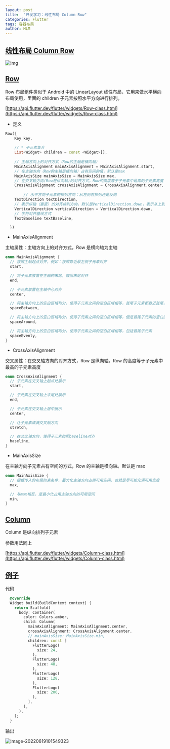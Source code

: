 ```yaml
---
layout: post
title:  "开发学习：线性布局 Column Row"
categories: Flutter
tags: 容器布局
author: MLM
---
```

## [线性布局 Column Row]()

![img](https://molingmiao.github.io/tag/1*Ns99Rw7DS75pZvAfuvBVmg.png)

## [Row]()

Row 布局组件类似于 Android 中的 LinearLayout 线性布局，它用来做水平横向布局使用，里面的 children 子元素按照水平方向进行排列。

[https://api.flutter.dev/flutter/widgets/Row-class.html](https://api.flutter.dev/flutter/widgets/Row-class.html)

* 定义

```dart
Row({
    Key key,
  
    // * 子元素集合
    List<Widget> children = const <Widget>[],
  
    // 主轴方向上的对齐方式（Row的主轴是横向轴）
    MainAxisAlignment mainAxisAlignment = MainAxisAlignment.start,
    // 在主轴方向（Row的主轴是横向轴）占有空间的值，默认是max
    MainAxisSize mainAxisSize = MainAxisSize.max,
    // 在交叉轴方向(Row是纵向轴)的对齐方式，Row的高度等于子元素中最高的子元素高度
    CrossAxisAlignment crossAxisAlignment = CrossAxisAlignment.center,
  
        // 水平方向子元素的排列方向：从左到右排列还是反向
    TextDirection textDirection,
    // 表示纵轴（垂直）的对齐排列方向，默认是VerticalDirection.down，表示从上到下。这个参数一般用于Column组件里
    VerticalDirection verticalDirection = VerticalDirection.down,
    // 字符对齐基线方式
    TextBaseline textBaseline,

  })
```

* MainAxisAlignment

主轴属性：主轴方向上的对齐方式，Row 是横向轴为主轴

```dart
enum MainAxisAlignment {
  // 按照主轴起点对齐，例如：按照靠近最左侧子元素对齐
  start,

  // 将子元素放置在主轴的末尾，按照末尾对齐
  end,

  // 子元素放置在主轴中心对齐
  center,

  // 将主轴方向上的空白区域均分，使得子元素之间的空白区域相等，首尾子元素都靠近首尾，没有间隙。有点类似于两端对齐
  spaceBetween,

  // 将主轴方向上的空白区域均分，使得子元素之间的空白区域相等，但是首尾子元素的空白区域为1/2
  spaceAround,

  // 将主轴方向上的空白区域均分，使得子元素之间的空白区域相等，包括首尾子元素
  spaceEvenly,
}
```

* CrossAxisAlignment

交叉属性：在交叉轴方向的对齐方式，Row 是纵向轴。Row 的高度等于子元素中最高的子元素高度

```dart
enum CrossAxisAlignment {
  // 子元素在交叉轴上起点处展示
  start,

  // 子元素在交叉轴上末尾处展示
  end,

  // 子元素在交叉轴上居中展示
  center,

  // 让子元素填满交叉轴方向
  stretch,

  // 在交叉轴方向，使得子元素按照baseline对齐
  baseline,
}
```

* MainAxisSize

在主轴方向子元素占有空间的方式，Row 的主轴是横向轴。默认是 max

```dart
enum MainAxisSize {
  // 根据传入的布局约束条件，最大化主轴方向占用可用空间，也就是尽可能充满可用宽度
  max,

  // 与max相反，是最小化占用主轴方向的可用空间
  min,
}
```

## [Column]()

Column 是纵向排列子元素

参数用法同上

[https://api.flutter.dev/flutter/widgets/Column-class.html](https://api.flutter.dev/flutter/widgets/Column-class.html)

## [例子]()

代码

```dart
  @override
  Widget build(BuildContext context) {
    return Scaffold(
      body: Container(
        color: Colors.amber,
        child: Column(
          mainAxisAlignment: MainAxisAlignment.center,
          crossAxisAlignment: CrossAxisAlignment.center,
          // mainAxisSize: MainAxisSize.min,
          children: const [
            FlutterLogo(
              size: 24,
            ),
            FlutterLogo(
              size: 48,
            ),
            FlutterLogo(
              size: 128,
            ),
            FlutterLogo(
              size: 200,
            ),
          ],
        ),
      ),
    );
  }
```

输出

![image-20220619101549323](https://molingmiao.github.io/tag/image-20220619101549323.png)

```
